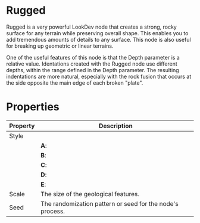 # Rugged



Rugged is a very powerful LookDev node that creates a strong, rocky surface for any terrain while preserving overall shape. This enables you to add tremendous amounts of details to any surface. This node is also useful for breaking up geometric or linear terrains.

One of the useful features of this node is that the Depth parameter is a relative value. Identations created with the Rugged node use different depths, within the range defined in the Depth parameter. The resulting indentations are more natural, especially with the rock fusion that occurs at the side opposite the main edge of each broken "plate".



# Properties


| Property | Description| 
| -------- | -----------|
| Style |  |
| | **A**: <desc> |
| | **B**: <desc> |
| | **C**: <desc> |
| | **D**: <desc> |
| | **E**: <desc> |
| Scale | The size of the geological features. |
| Seed | The randomization pattern or seed for the node's process. |





